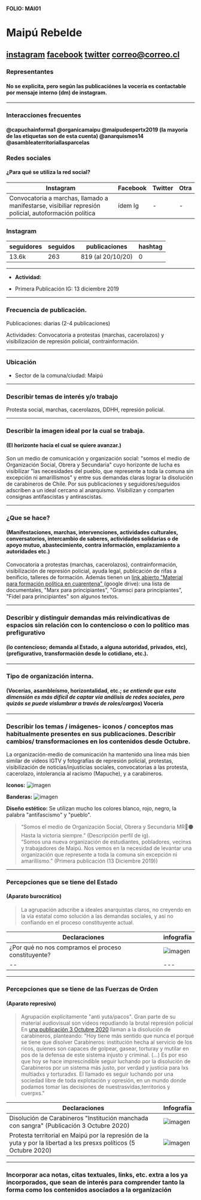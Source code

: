 #### FOLIO: MAI01
# Maipú Rebelde

[instagram](https://www.instagram.com/p/B6ByoZnHOnY/)
[facebook](https://www.facebook.com/maipurebelde/)
[twitter]()
<correo@correo.cl>
---

### Representantes
#### No se explicita, pero según las publicaciónes la vocería es contactable por mensaje interno (dm) de instagram.

---
### Interacciones frecuentes
#### @capuchainforma1 @organicamaipu @maipudespertx2019 (la mayoría de las etiquetas son de esta cuenta) @anarquismos14 @asambleaterritoriallasparcelas

### Redes sociales
#### ¿Para qué se utiliza la red social?
| Instagram | Facebook | Twitter | Otra 
|---|---|---|---|
|Convocatoria a marchas, llamado a manifestarse, visibiliar represión policial, autoformación política|ídem Ig|-| -|

### **Instagram**
| seguidores | seguidos | publicaciones | hashtag 
|---|---|---|---|
|13.6k|263|819 (al 20/10/20)| 0

---

* **Actividad:**   

* Primera Publicación IG: 13 diciembre 2019

---
### Frecuencia de publicación.

Publicaciones: diarias (2-4 publicaciones)

Actividades: Convocatoria a protestas (marchas, cacerolazos) y visibilización de represión policial, contrainformación. 

---
### Ubicación
* Sector de la comuna/ciudad: Maipú

---
### Describir temas de interés y/o trabajo 
Protesta social, marchas, cacerolazos, DDHH, represión policial. 

---
### Describir la imagen ideal por la cual se trabaja.
#### (El horizonte hacia el cual se quiere avanzar.) 
Son un medio de comunicación y organización social: "somos el medio de Organización Social, Obrera y Secundaria" cuyo horizonte de lucha es visibilizar "las necesidades del pueblo, que represente a toda la comuna sin excepción ni amarillismos" y entre sus demandas claras lograr la disolución de carabineros de Chile. Por sus publicaciones y seguidores/seguidos adscriben a un ideal cercano al anarquismo. Visibilizan y comparten consignas antifascistas y antirascistas. 

---
### ¿Que se hace?
#### (Manifestaciones, marchas, intervenciones, actividades culturales, conversatorios, intercambio de saberes, actividades solidarias o de apoyo mutuo, abastecimiento, contra información, emplazamiento a autoridades etc.)
Convocatoria a protestas (marchas, cacerolazos), contrainformación, visibilización de represión policial, ayuda legal, publicación de rifas a benificio, talleres de formación. Además tienen un [link abierto "Material para formación política en cuarentena" ](https://onedrive.live.com/?authkey=%21AMArdIv9c7TBF6c&id=1B63F3B265E77E72%21136&cid=1B63F3B265E77E72) (google drive): una lista de documentales, "Marx para principiantes", "Gramsci para principiantes", "Fidel para principiantes" son algunos textos. 

---
### Describir y distinguir demandas más reivindicativas de espacios sin relación con lo contencioso o con lo político mas prefigurativo
#### (lo contencioso; demanda al Estado, a alguna autoridad, privados, etc), (prefigurativo, transformación desde lo cotidiano, etc.).

---
### Tipo de organización interna.
#### (Vocerías, asambleísmo, horizontalidad, etc.; *se entiende que esta dimensión es más difícil de captar vía análisis de redes sociales, pero quizás se puede vislumbrar a través de roles/cargos*) Vocería
---
### Describir los temas / imágenes- iconos / conceptos mas habitualmente presentes en sus publicaciones. Describir cambios/ transformaciones en los contenidos desde Octubre. 
La organización-medio de comunicación ha mantenido una línea más bien similar de videos IGTV y fotografías de represión policial, protestas,  visibilización de noticias/injusticias sociales, convocatorias a las protesta, cacerolazo, intolerancia al racismo (Mapuche), y a carabineros. 

**Iconos:**  ![imagen](Imágenes/MAI01_2.png)

**Banderas:** ![imagen](Imágenes/MAI01.png)

**Diseño estético:**  Se utilizan mucho los colores blanco, rojo, negro, la palabra "antifascismo" y "pueblo".

> “Somos el medio de Organización Social, Obrera y Secundaria MR🔴⚫
Hasta la victoria siempre.”  (Descripción perfil de ig).   
“Somos una nueva organización de estudiantes, pobladores, vecinxs y trabajadores de Maipú. Nos vemos en la necesidad de levantar una organización que represente a toda la comuna sin excepción ni amarillismo.” (Primera publicación (13 Diciembre 2019))



---
### Percepciones que se tiene del Estado
#### (Aparato burocrático)
> La agrupación adscribe a ideales anarquistas claros, no creyendo en la vía estatal como solución a las demandas sociales, y así no confiando en el proceso constituyente actual. 

| Declaraciones | infografía | 
|--|---|
|¿Por qué no nos compramos el proceso constituyente?  | ![imagen](Imágenes/constituyente.png) |
|--|---|

---
### Percepciones que se tiene de las Fuerzas de Orden
#### (Aparato represivo)
> Agrupación explícitamente "anti yuta/pacos". Gran parte de su material audiovisual son videos repudiando la brutal represión policial En [una publicación 3 Octubre 2020](https://www.instagram.com/p/CF3aL_jJ5CY/) llaman a la disolución de carabineros, planteando: "Hoy tiene más sentido que nunca el porqué se tiene que disolver Carabineros: institución hecha al servicio de los ricos, quienes son capaces de golpear, gasear, torturay y mutilar en pos de la defensa de este sistema injusto y criminal. (...)  Es por eso que hoy se hace imprescindible seguir luchando por la disolución de Carabineros por un sistema más justo, por verdad y justicia para lxs multiadxs y torturadxs. El llamado es seguir luchando por una sociedad libre de toda explotación y opresión, en un mundo donde podamos tomar las decisiones de nuestrasvidas,territorios y cuerpxs."
 

| Declaraciones | Infografía | 
|---|---|
|Disolución de Carabineros "Institución manchada con sangra" (Publicación 3 Octubre 2020) | ![imagen](Imágenes/pacos.png) |
|Protesta territorial en Maipú por la represión de la yuta y por la libertad a lxs presxs políticos (5 Octubre 2020)|![imagen](Imágenes/yuta.png)

---
### Incorporar aca notas, citas textuales, links, etc. extra a los ya incorporados, que sean de interés para comprender tanto la forma como los contenidos asociados a la organización 
